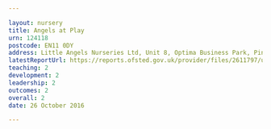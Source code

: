 ```yaml
---

layout: nursery
title: Angels at Play
urn: 124118
postcode: EN11 0DY
address: Little Angels Nurseries Ltd, Unit 8, Optima Business Park, Pindar Road, HODDESDON, Hertfordshire, EN11 0DY
latestReportUrl: https://reports.ofsted.gov.uk/provider/files/2611797/urn/124118.pdf
teaching: 2
development: 2
leadership: 2
outcomes: 2
overall: 2
date: 26 October 2016

---
```

